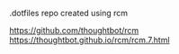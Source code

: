 .dotfiles repo created using rcm 

https://github.com/thoughtbot/rcm
https://thoughtbot.github.io/rcm/rcm.7.html
